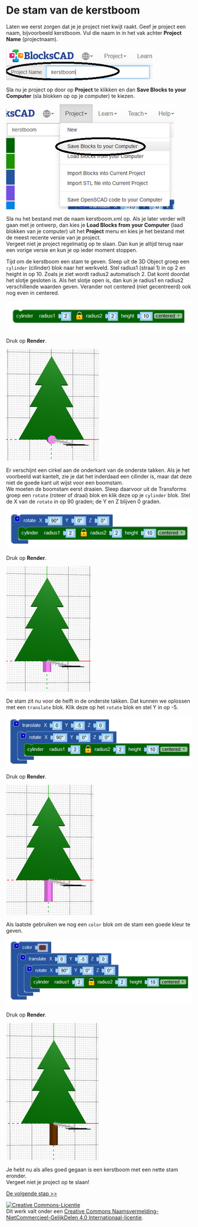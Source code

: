 # De stam van de kerstboom

Laten we eerst zorgen dat je je project niet kwijt raakt. Geef je project een naam, bijvoorbeeld kerstboom. Vul die naam in in het vak achter **Project Name** (projectnaam).

![projectnaam](images/projectnaam.png)

Sla nu je project op door op **Project** te klikken en dan **Save Blocks to your Computer** (sla blokken op op je computer) te kiezen.

![opslaan](images/opslaan.png)

Sla nu het bestand met de naam kerstboom.xml op. Als je later verder wilt gaan met je ontwerp, dan kies je **Load Blocks from your Computer** (laad blokken van je computer) uit het **Project** menu en kies je het bestand met de meest recente versie van je project.\
Vergeet niet je project regelmatig op te slaan. Dan kun je altijd terug naar een vorige versie en kun je op ieder moment stoppen.

Tijd om de kerstboom een stam te geven. Sleep uit de 3D Object groep een `cylinder` (cilinder) blok naar het werkveld. Stel radius1 (straal 1) in op 2 en height in op 10. Zoals je ziet wordt radius2 automatisch 2. Dat komt doordat het slotje gesloten is. Als het slotje open is, dan kun je radius1 en radius2 verschillende waarden geven. Verander not centered (niet gecentreerd) ook nog even in centered.

![cylinder](images/cylinder.png)

Druk op **Render**.

![cylinder-resultaat](images/cylinder-resultaat.png)

Er verschijnt een cirkel aan de onderkant van de onderste takken. Als je het voorbeeld wat kantelt, zie je dat het inderdaad een cilinder is, maar dat deze niet de goede kant uit wijst voor een boomstam.\
We moeten de boomstam eerst draaien. Sleep daarvoor uit de Transforms groep een `rotate` (roteer of draai) blok en klik deze op je `cylinder` blok. Stel de X van de `rotate` in op 90 graden; de Y en Z blijven 0 graden.

![rotate](images/rotate.png)

Druk op **Render**.

![rotate-resultaat](images/rotate-resultaat.png)

De stam zit nu voor de helft in de onderste takken. Dat kunnen we oplossen met een `translate` blok. Klik deze op het `rotate` blok en stel Y in op -5.

![translate](images/translate2.png)

Druk op **Render**.

![translate-resultaat](images/translate2-resultaat.png)

Als laatste gebruiken we nog een `color` blok om de stam een goede kleur te geven.

![color](images/color2.png)

Druk op **Render**.

![color-resultaat](images/color2-resultaat.png)

Je hebt nu als alles goed gegaan is een kerstboom met een nette stam eronder.\
Vergeet niet je project op te slaan!

[De volgende stap >>](stap_3.md)

<a rel="license" href="http://creativecommons.org/licenses/by-nc-sa/4.0/"><img alt="Creative Commons-Licentie" style="border-width:0" src="https://i.creativecommons.org/l/by-nc-sa/4.0/88x31.png" /></a><br />Dit werk valt onder een <a rel="license" href="http://creativecommons.org/licenses/by-nc-sa/4.0/deed.nl">Creative Commons Naamsvermelding-NietCommercieel-GelijkDelen 4.0 Internationaal-licentie</a>.

